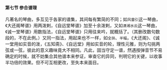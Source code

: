 #### 第七节 参合谱理

凡著名的琴曲，多互见于各家的谱集，其间每有繁简的不同；如`风雷引`这一琴曲，《大还阁琴谱》用两泼剌，《自远堂琴谱》加至十余泼剌，又如`潇湘水云`这一琴曲，《诚一堂琴谱》用数指法，《自远堂琴谱》只用往来吟，就概括了。（其删改数句数段的，不在此例。）又同一指法，用起来也不一样，如`全扶`、`半幅`，《大还阁》、《诚一堂用如实音的泼，《五知斋》、《自远堂》用如实音的轮，理性元雅，则为勾挑两弦或一弦，彼此的意义趣味竟大不相同。凡此，固当守定一谱，然遇按弹音节不易确定的时候，就不妨集合其他谱本来参证，审查它的异同，判明它的关键，以收事半功倍的效果。但不可互相更改，至失本来面目。